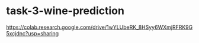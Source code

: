 # task-3-wine-prediction

https://colab.research.google.com/drive/1wYLUbeRK_8HSyy6WXmjRFRK9G5xcjdnc?usp=sharing
